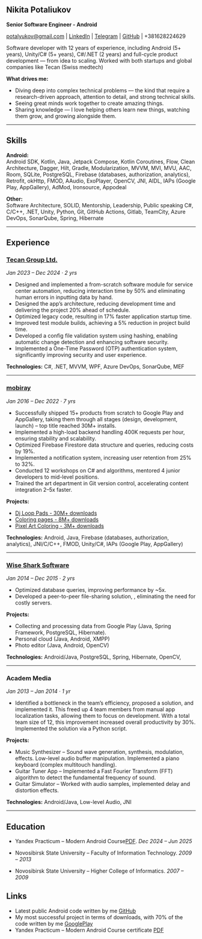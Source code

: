 ## Nikita Potaliukov  

**Senior Software Engineer - Android**  

[potalyukov@gmail.com](mailto:potalyukov@gmail.com) | [LinkedIn](https://www.linkedin.com/in/nikita-potaliukov/) | [Telegram](https://t.me/potaliukov) | [GitHub](https://github.com/potalyukov) | +381628224629


Software developer with 12 years of experience, including Android (5+ years), Unity/C# (5+ years), C#/.NET (2 years) and full-cycle product development — from idea to scaling. Worked with both startups and global companies like Tecan (Swiss medtech) 

**What drives me:**
- Diving deep into complex technical problems — the kind that require a research-driven approach, attention to detail, and strong technical skills.
- Seeing great minds work together to create amazing things.
- Sharing knowledge — I love helping others learn new things, watching them grow, and growing alongside them.

---

## Skills  

**Android:**  
Android SDK, Kotlin, Java, Jetpack Compose, Kotlin Coroutines, Flow, Clean Architecture, Dagger, Hilt, Gradle, Modularization, MVVM, MVI, MVU, AAC, Room, SQLite, PostgreSQL, Firebase (databases, authorization, analytics), Retrofit, okHttp, FMOD, AAudio, ExoPlayer, OpenCV, JNI, AIDL, IAPs (Google Play, AppGallery), AdMod, Ironsource, Appodeal

**Other:**  
Software Architecture, SOLID, Mentorship, Leadership, Public speaking
C#, C/C++, .NET, Unity, Python, Git, GitHub Actions, Gitlab, TeamCity, Azure DevOps, SonarQube, Spring, Hibernate

---

## Experience  

### [Tecan Group Ltd.](https://tecan.com/)
*Jan 2023 – Dec 2024 · 2 yrs*  
- Designed and implemented a from-scratch software module for service center automation, reducing interaction time by 50% and eliminating human errors in inputting data by hand.  
- Designed the app’s architecture, reducing development time and delivering the project 20% ahead of schedule.  
- Optimized legacy code, resulting in 17% faster application startup time.  
- Improved test module builds, achieving a 5% reduction in project build time.  
- Developed a config file validation system using hashing, enabling automatic change detection and enhancing software security.  
- Implemented a One-Time Password (OTP) authentication system, significantly improving security and user experience.  

**Technologies:** C#, .NET, MVVM, WPF, Azure DevOps, SonarQube, MEF  

---

### [mobiray](https://mobiray.com) 
*Jan 2016 – Dec 2022 · 7 yrs*  
- Successfully shipped 15+ products from scratch to Google Play and AppGallery, taking them through all stages (design, development, launch) – top title reached 30M+ installs.  
- Implemented a high-load backend handling 400K requests per hour, ensuring stability and scalability.  
- Optimized Firebase Firestore data structure and queries, reducing costs by 19%.  
- Implemented a notification system, increasing user retention from 25% to 32%.  
- Conducted 12 workshops on C# and algorithms, mentored 4 junior developers to mid-level positions.  
- Trained the art department in Git version control, accelerating content integration 2–5x faster.  

**Projects:**
- [Dj Loop Pads - 30M+ downloads](https://play.google.com/store/apps/details?id=com.mobiray.djlaunchpad) 
- [Coloring pages - 8M+ downloads](https://play.google.com/store/apps/details?id=com.twodtwob.coloring.adult) 
- [Pixel Art Coloring - 3M+ downloads](https://play.google.com/store/apps/details?id=com.twodtwob.coloring.pixels) 

**Technologies:** Android, Java, Firebase (databases, authorization, analytics), JNI/C/C++, FMOD, Unity/C#, IAPs (Google Play, AppGallery)  

---

### [Wise Shark Software](https://sites.google.com/view/wisesharksoftware)
*Jan 2014 – Dec 2015 · 2 yrs*  
 - Optimized database queries, improving performance by ~5x.
 - Developed a peer-to-peer file-sharing solution, , eliminating the need for costly servers.

**Projects:**
 - Collecting and processing data from Google Play (Java, Spring Framework, PostgreSQL, Hibernate).
 - Personal cloud (Java, Android, XMPP) 
 - Photo editor (Java, Android, OpenCV)

**Technologies:** Android/Java, PostgreSQL, Spring, Hibernate, OpenCV,

---

### Academ Media  
*Jan 2013 – Jan 2014 · 1 yr*
- Identified a bottleneck in the team’s efficiency, proposed a solution, and implemented it. This freed up 4 team members from manual app localization tasks, allowing them to focus on development. With a total team size of 12, this improvement increased overall productivity by 30%. Implemented the solution via a Python script.

**Projects:**
- Music Synthesizer – Sound wave generation, synthesis, modulation, effects. Low-level audio buffer manipulation. Implemented a piano keyboard (complex multitouch handling).
- Guitar Tuner App – Implemented a Fast Fourier Transform (FFT) algorithm to detect the fundamental frequency of sound.
- Guitar Simulator – Worked with audio samples, implemented delay and distortion effects.

**Technologies:** Android/Java, Low-level Audio, JNI 

---

## Education  

 - Yandex Practicum – Modern Android Course[PDF](https://drive.google.com/file/d/1f4m-DIqxjWWH4g0k_lgrBL34XxJDKX3Y/view?usp=sharing). *Dec 2024 – Jun 2025* 

 - Novosibirsk State University – Faculty of Information Technology. *2009 – 2013*

 - Novosibirsk State University – Higher College of Informatics. *2007 – 2009*

## Links

 - Latest public Android code written by me [GitHub](https://github.com/yourusername/repository)
 - My most successful project in terms of downloads, with 70% of the code written by me [GooglePlay](https://play.google.com/store/apps/details?id=com.mobiray.djlaunchpad)
 - Yandex Practicum – Modern Android Course certificate [PDF](https://drive.google.com/file/d/1f4m-DIqxjWWH4g0k_lgrBL34XxJDKX3Y/view?usp=sharing)